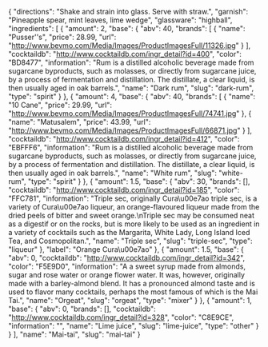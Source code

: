 {
    "directions": "Shake and strain into glass. Serve with straw.",
    "garnish": "Pineapple spear, mint leaves, lime wedge",
    "glassware": "highball",
    "ingredients": [
        {
            "amount": 2,
            "base": {
                "abv": 40,
                "brands": [
                    {
                        "name": "Pusser''s",
                        "price": 28.99,
                        "url": "http://www.bevmo.com/Media/Images/ProductImagesFull/11326.jpg"
                    }
                ],
                "cocktaildb": "http://www.cocktaildb.com/ingr_detail?id=400",
                "color": "BD8477",
                "information": "Rum is a distilled alcoholic beverage made from sugarcane byproducts, such as molasses, or directly from sugarcane juice, by a process of fermentation and distillation. The distillate, a clear liquid, is then usually aged in oak barrels.",
                "name": "Dark rum",
                "slug": "dark-rum",
                "type": "spirit"
            }
        },
        {
            "amount": 4,
            "base": {
                "abv": 40,
                "brands": [
                    {
                        "name": "10 Cane",
                        "price": 29.99,
                        "url": "http://www.bevmo.com/Media/Images/ProductImagesFull/74741.jpg"
                    },
                    {
                        "name": "Matusalem",
                        "price": 43.99,
                        "url": "http://www.bevmo.com/Media/Images/ProductImagesFull/66871.jpg"
                    }
                ],
                "cocktaildb": "http://www.cocktaildb.com/ingr_detail?id=412",
                "color": "EBFFF6",
                "information": "Rum is a distilled alcoholic beverage made from sugarcane byproducts, such as molasses, or directly from sugarcane juice, by a process of fermentation and distillation. The distillate, a clear liquid, is then usually aged in oak barrels.",
                "name": "White rum",
                "slug": "white-rum",
                "type": "spirit"
            }
        },
        {
            "amount": 1.5,
            "base": {
                "abv": 30,
                "brands": [],
                "cocktaildb": "http://www.cocktaildb.com/ingr_detail?id=185",
                "color": "FFC781",
                "information": "Triple sec, originally Cura\u00e7ao triple sec, is a variety of Cura\u00e7ao liqueur, an orange-flavoured liqueur made from the dried peels of bitter and sweet orange.\nTriple sec may be consumed neat as a digestif or on the rocks, but is more likely to be used as an ingredient in a variety of cocktails such as the Margarita, White Lady, Long Island Iced Tea, and Cosmopolitan.",
                "name": "Triple sec",
                "slug": "triple-sec",
                "type": "liqueur"
            },
            "label": "Orange Cura\u00e7ao"
        },
        {
            "amount": 1.5,
            "base": {
                "abv": 0,
                "cocktaildb": "http://www.cocktaildb.com/ingr_detail?id=342",
                "color": "F5E9D0",
                "information": "A a sweet syrup made from almonds, sugar and rose water or orange flower water. It was, however, originally made with a barley-almond blend. It has a pronounced almond taste and is used to flavor many cocktails, perhaps the most famous of which is the Mai Tai.",
                "name": "Orgeat",
                "slug": "orgeat",
                "type": "mixer"
            }
        },
        {
            "amount": 1,
            "base": {
                "abv": 0,
                "brands": [],
                "cocktaildb": "http://www.cocktaildb.com/ingr_detail?id=328",
                "color": "C8E9CE",
                "information": "",
                "name": "Lime juice",
                "slug": "lime-juice",
                "type": "other"
            }
        }
    ],
    "name": "Mai-tai",
    "slug": "mai-tai"
}